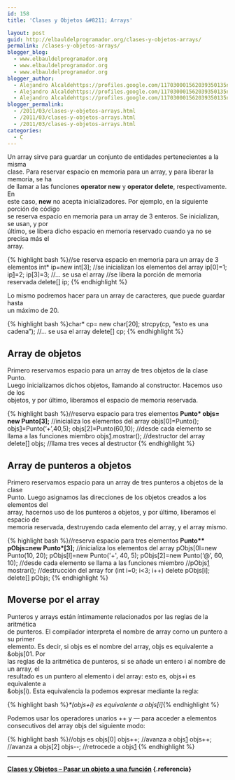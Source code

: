 ```yaml
---
id: 158
title: 'Clases y Objetos &#8211; Arrays'

layout: post
guid: http://elbauldelprogramador.org/clases-y-objetos-arrays/
permalink: /clases-y-objetos-arrays/
blogger_blog:
  - www.elbauldelprogramador.org
  - www.elbauldelprogramador.org
  - www.elbauldelprogramador.org
blogger_author:
  - Alejandro Alcaldehttps://profiles.google.com/117030001562039350135noreply@blogger.com
  - Alejandro Alcaldehttps://profiles.google.com/117030001562039350135noreply@blogger.com
  - Alejandro Alcaldehttps://profiles.google.com/117030001562039350135noreply@blogger.com
blogger_permalink:
  - /2011/03/clases-y-objetos-arrays.html
  - /2011/03/clases-y-objetos-arrays.html
  - /2011/03/clases-y-objetos-arrays.html
categories:
  - C
---
```

<div class="iconcpp">
</div>

Un array sirve para guardar un conjunto de entidades pertenecientes a la misma  
clase. Para reservar espacio en memoria para un array, y para liberar la memoria, se ha  
de llamar a las funciones **operator new[]()** y **operator delete[]()**, respectivamente. En  
este caso, **new** no acepta inicializadores. Por ejemplo, en la siguiente porción de código  
se reserva espacio en memoria para un array de 3 enteros. Se inicializan, se usan, y por  
último, se libera dicho espacio en memoria reservado cuando ya no se precisa más el  
array.

  
<!--more-->

{% highlight bash %}<span class="comentario">//se reserva espacio en memoria para un array de 3 elementos</span>
int* ip=new int[3];
<span class="comentario">//se inicializan los elementos del array</span>
ip[0]=1;
ip[1]=2;
ip[3]=3;
<span class="comentario">//... se usa el array</span>
<span class="comentario">//se libera la porción de memoria reservada</span>
delete[] ip;
{% endhighlight %}

Lo mismo podremos hacer para un array de caracteres, que puede guardar hasta  
un máximo de 20.  


{% highlight bash %}char* cp= new char[20];
strcpy(cp, “esto es una cadena”);
<span class="comentario">//... se usa el array</span>
delete[] cp;
{% endhighlight %}



## Array de objetos

Primero reservamos espacio para un array de tres objetos de la clase Punto.  
Luego inicializamos dichos objetos, llamando al constructor. Hacemos uso de los  
objetos, y por último, liberamos el espacio de memoria reservada.  


{% highlight bash %}<span class="comentario">//reserva espacio para tres elementos</span>
<b>Punto* objs= new Punto[3];</b>
<span class="comentario">//inicializa los elementos del array</span>
objs[0]=Punto();
objs[1]=Punto(‘+’,40,5);
objs[2]=Punto(60,10);
<span class="comentario">//desde cada elemento se llama a las funciones miembro</span>
objs[1].mostrar();
<span class="comentario">//destructor del array</span>
delete[] objs;
<span class="comentario">//llama tres veces al destructor</span>
{% endhighlight %}



## Array de punteros a objetos

Primero reservamos espacio para un array de tres punteros a objetos de la clase  
Punto. Luego asignamos las direcciones de los objetos creados a los elementos del  
array, hacernos uso de los punteros a objetos, y por último, liberamos el espacio de  
memoria reservada, destruyendo cada elemento del array, y el array mismo.

{% highlight bash %}<span class="comentario">//reserva espacio para tres elementos</span>
<b>Punto** pObjs=new Punto*[3];</b>
<span class="comentario">//inicializa los elementos del array</span>
pObjs[0l=new Punto(10, 20);
pObjs[l]=new Punto('+', 40, 5);
pObjs[2]=new Punto(‘@’, 60, 10);
<span class="comentario">//desde cada elemento se llama a las funciones miembro</span>
<span class="comentario">//pObjs[1] mostrar();</span>
<span class="comentario">//destrucción del array</span>
for (int i=0; i&lt;3; i++)
   delete pObjs[i];
delete[] pObjs;
{% endhighlight %}



## Moverse por el array

Punteros y arrays están íntimamente relacionados por las reglas de la aritmética  
de punteros. El compilador interpreta el nombre de array corno un puntero a su primer  
elemento. Es decir, si objs es el nombre del array, objs es equivalente a &objs[01. Por  
las reglas de la aritmética de punteros, si se añade un entero i al nombre de un array, el  
resultado es un puntero al elemento i del array: esto es, objs+i es equivalente a  
&objs[i). Esta equivalencia la podemos expresar mediante la regla:

{% highlight bash %}<i>*(objs+i) es equivalente a objs[i]</i>{% endhighlight %}

Podemos usar los operadores unarios ++ y &#8212; para acceder a elementos  
consecutivos del array objs del siguiente modo:  


{% highlight bash %}<span class="comentario">//objs es objs[0]</span>
objs++;          <span class="comentario">//avanza a objs[1]</span>
objs++;          <span class="comentario">//avanza a objs[2]</span>
objs--;          <span class="comentario">//retrocede a objs[1]</span>
{% endhighlight %}



* * *

#### [Clases y Objetos &#8211; Pasar un objeto a una función][1] {.referencia}



 [1]: http://elbauldelprogramador.com/clases-y-objetos-pasar-un-objeto-una/